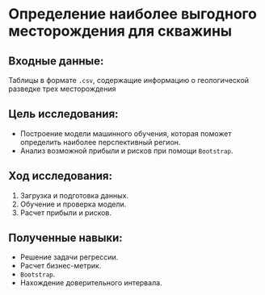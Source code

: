 # Определение наиболее выгодного месторождения для скважины

## Входные данные:

Таблицы в формате `.csv`, содержащие информацию о геологической разведке трех месторождения

## Цель исследования:

* Построение модели машинного обучения, которая поможет определить наиболее перспективный регион.
* Анализ возможной прибыли и рисков при помощи `Bootstrap`.

## Ход исследования:

1. Загрузка и подготовка данных.
2. Обучение и проверка модели.
3. Расчет прибыли и рисков.

## Полученные навыки:

* Решение задачи регрессии.
* Расчет бизнес-метрик.
* `Bootstrap`.
* Нахождение доверительного интервала.
